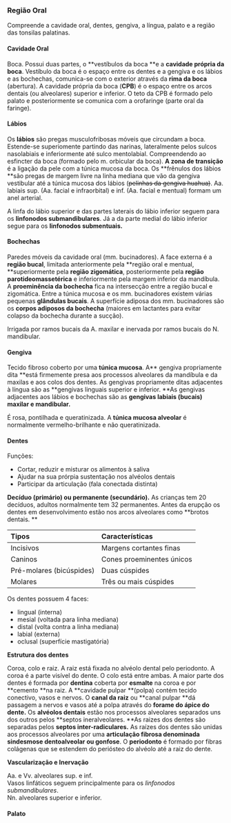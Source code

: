 ### Região Oral

Compreende a cavidade oral, dentes, gengiva, a língua, palato e a região das tonsilas palatinas.

#### Cavidade Oral

Boca. Possui duas partes, o **vestíbulos da boca **e a **cavidade própria da boca**. Vestíbulo da boca é o espaço entre os dentes  e a gengiva e os lábios e as bochechas, comunica-se com o exterior através da **rima da boca** \(abertura\). A cavidade própria da boca \(**CPB**\) é o espaço entre os arcos dentais \(ou alveolares\) superior e inferior. O teto da CPB é formado pelo palato e posteriormente se comunica com a orofaringe \(parte oral da faringe\).

#### Lábios

Os **lábios** são pregas musculofribosas móveis que circundam a boca. Estende-se superiomente partindo das narinas, lateralmente pelos sulcos nasolabiais e inferiormente até sulco mentolabial. Compreendendo ao esfincter da boca \(formado pelo m. orbicular da boca\). **A zona de transição** é a ligação da pele com a túnica mucosa da boca. Os **frênulos dos lábios **são pregas de margem livre na linha mediana que vão da gengiva vestibular até a túnica mucosa dos lábios \(~~pelinhas da gengiva huahua\)~~. Aa. labiais sup. \(Aa. facial e infraorbital\) e inf. \(Aa. facial e mentual\) formam um anel arterial.

A linfa do lábio superior e das partes laterais do lábio inferior seguem para os **linfonodos submandibulares**. Já a da parte medial do lábio inferior segue para os **linfonodos submentuais.**

#### Bochechas

Paredes móveis da cavidade oral \(mm. bucinadores\). A face externa é a **região bucal**, limitada anteriormente pela **região oral e mentual, **superiormente pela **região zigomática**, posteriormente pela **região parotideomassetérica** e inferiormente pela margem inferior da mandíbula. A **proeminência da bochecha** fica na intersecção entre a região bucal e zigomática. Entre a túnica mucosa e os mm. bucinadores existem várias pequenas **glândulas bucais**. A superfície adiposa dos mm. bucinadores são os **corpos adiposos da bochecha** \(maiores em lactantes para evitar colapso da bochecha durante a sucção\).

Irrigada por ramos bucais da A. maxilar e inervada por ramos bucais do N. mandibular.

#### Gengiva

Tecido fibroso coberto por uma **túnica mucosa**. A** gengiva propriamente dita **está firmemente presa aos processos alveolares da mandíbula e da maxilas e aos colos dos dentes. As gengivas propriamente ditas adjacentes à língua são as **gengivas linguais superior e inferior. **As gengivas adjacentes aos lábios e bochechas são as **gengivas labiais \(bucais\) maxilar e mandibular.**

É rosa, pontilhada e queratinizada. A **túnica mucosa alveolar** é normalmente vermelho-brilhante e não queratinizada.

#### Dentes

Funções:

* Cortar, reduzir e misturar os alimentos à saliva
* Ajudar na sua prórpia sustentação nos alvéolos dentais
* Participar da articulação \(fala conectada distinta\)

**Decíduo \(primário\) ou permanente \(secundário\).** As crianças tem 20 decíduos, adultos normalmente tem 32 permanentes. Antes da erupção os dentes em desenvolvimento estão nos arcos alveolares como **brotos dentais. **

| **Tipos** | **Características** |
| :--- | :--- |
| Incisivos | Margens cortantes finas |
| Caninos | Cones proeminentes únicos |
| Pré-molares \(bicúspides\) | Duas cúspides |
| Molares | Três ou mais cúspides |

Os dentes possuem 4 faces:

* lingual \(interna\)
* mesial \(voltada para linha mediana\)
* distal \(volta contra a linha mediana\)
* labial \(externa\)
* oclusal \(superfície mastigatória\)

**Estrutura dos dentes**

Coroa, colo e raiz. A raiz está fixada no alvéolo dental pelo periodonto. A coroa é a parte visível do dente. O colo está entre ambas. A maior parte dos dentes é formada por **dentina** coberta por **esmalte** na coroa e por **cemento **na raiz. A **cavidade pulpar **\(polpa\) contém tecido conectivo, vasos e nervos. O **canal da raiz** ou **canal pulpar **dá passagem a nervos e vasos até a polpa através do **forame do ápice do dente.** Os **alvéolos dentais** estão nos processos alveolares separados uns dos outros pelos **septos ineralveolares. **As raizes dos dentes são separadas pelos **septos inter-radiculares.** As raízes dos dentes são unidas aos processos alveolares por uma **articulação fibrosa denominada sindesmose dentoalveolar ou gonfose**. O **periodonto** é formado por fibras colágenas que se estendem do periósteo do alvéolo até a raiz do dente.

**Vascularização e Inervação**

Aa. e Vv. alveolares sup. e inf.  
Vasos linfáticos seguem principalmente para os _linfonodos submandibulares_.  
Nn. alveolares superior e inferior.

#### Palato





